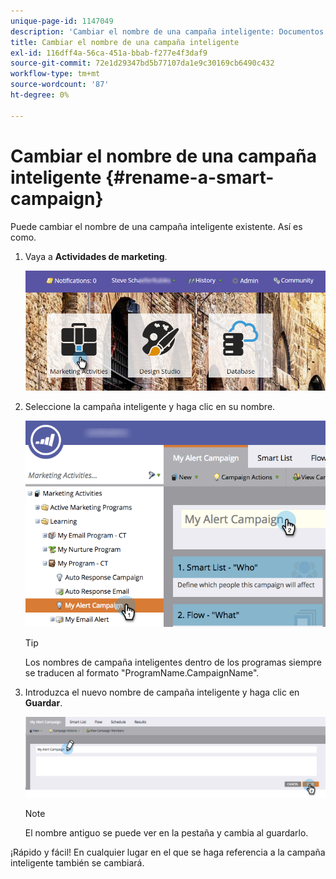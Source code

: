 ```yaml
---
unique-page-id: 1147049
description: 'Cambiar el nombre de una campaña inteligente: Documentos de Marketo: Documentación del producto'
title: Cambiar el nombre de una campaña inteligente
exl-id: 116dff4a-56ca-451a-bbab-f277e4f3daf9
source-git-commit: 72e1d29347bd5b77107da1e9c30169cb6490c432
workflow-type: tm+mt
source-wordcount: '87'
ht-degree: 0%

---
```


# Cambiar el nombre de una campaña inteligente {#rename-a-smart-campaign}

Puede cambiar el nombre de una campaña inteligente existente. Así es como.

1. Vaya a **Actividades de marketing**.

   ![](assets/login-marketing-activities.png)

1. Seleccione la campaña inteligente y haga clic en su nombre.

   ![](assets/renamecampaign-hands.png)

   >[!TIP]
   >
   >Los nombres de campaña inteligentes dentro de los programas siempre se traducen al formato &quot;ProgramName.CampaignName&quot;.

1. Introduzca el nuevo nombre de campaña inteligente y haga clic en **Guardar**.

   ![](assets/rename-cursorandhand.png)

   >[!NOTE]
   >
   >El nombre antiguo se puede ver en la pestaña y cambia al guardarlo.

¡Rápido y fácil! En cualquier lugar en el que se haga referencia a la campaña inteligente también se cambiará.
